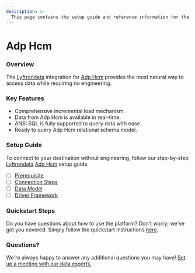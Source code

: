 ```yaml
---
description: >-
  This page contains the setup guide and reference information for the Adp Hcm source connector.
---
```


# Adp Hcm

### Overview

The [Lyftrondata](https://www.lyftrondata.com/) integration for [Adp Hcm](None) provides the most natural way to access data while requiring no engineering.

### Key Features

* Comprehensive incremental load mechanism.
* Data from Adp Hcm is available in real-time.&#x20;
* ANSI SQL is fully supported to query data with ease.
* Ready to query Adp Hcm relational schema model.

### Setup Guide

To connect to your destination without engineering, follow our step-by-step [Lyftrondata](https://www.lyftrondata.com/)  [Adp Hcm](None) setup guide.

* [ ] [Prerequisite](prerequisite.md)
* [ ] [Connection Steps](connection-steps.md)
* [ ] [Data Model](data-model/erd.md)
* [ ] [Driver Framework](driver-framework/)

### Quickstart Steps

Do you have questions about how to use the platform? Don't worry; we've got you covered. Simply follow the quickstart instructions [here](../README.md).

### Questions? <a href="#questions" id="questions"></a>

We're always happy to answer any additional questions you may have! [Set up a meeting with our data experts.](https://www.lyftrondata.com/book-a-meeting/)

